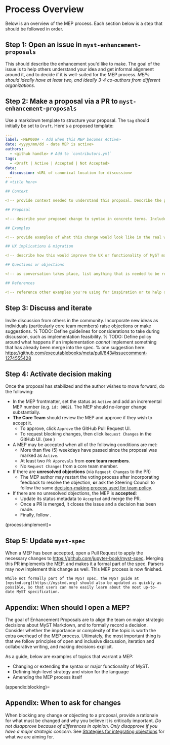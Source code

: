 # Process Overview

Below is an overview of the MEP process.
Each section below is a step that should be followed in order.

## Step 1: Open an issue in `myst-enhancement-proposals`

This should describe the enhancement you'd like to make.
The goal of the issue is to help others understand your idea and get informal alignment around it, and to decide if it is well-suited for the MEP process.
_MEPs should ideally have at least two, and ideally 3-4 co-authors from different organizations._

## Step 2: Make a proposal via a PR to `myst-enhancement-proposals`

Use a markdown template to structure your proposal. The `tag` should initially be set to `Draft`. Here's a proposed template:

```yaml
---
label: <MEP000# - Add when this MEP becomes Active>
date: <yyyy/mm/dd - date MEP is active>
authors:
  - <github handle> # Add to `contributors.yml`
tags:
  - <Draft | Active | Accepted | Not Accepted>
data:
  discussion: <URL of canonical location for discussion>
---
# <title here>

## Context

<!-- provide context needed to understand this proposal. Describe the problem with MyST's current syntax or behavior. -->

## Proposal

<!-- describe your proposed change to syntax in concrete terms. Include a layperson's description of this change if relevant. -->

## Examples

<!-- provide examples of what this change would look like in the real world (e.g., raw MyST and rendered output). -->

## UX implications & migration

<!-- describe how this would improve the UX or functionality of MyST markdown. Describe any deprecations or syntax migration steps that would be needed. -->

## Questions or objections

<!-- as conversation takes place, list anything that is needed to be resolved and provide links to the conversation where this happened. -->

## References

<!-- reference other examples you're using for inspiration or to help others learn and understand the proposal. -->
```

## Step 3: Discuss and iterate

Invite discussion from others in the community. Incorporate new ideas as individuals (particularly core team members) raise objections or make suggestions.
% TODO: Define guidelines for considerations to take during discussion, such as implementation feasibility.
% TODO: Define policy around what happens if an implementation _cannot_ implement something that has already been merge into the spec.
% one suggestion here: https://github.com/executablebooks/meta/pull/843#issuecomment-1274555428

## Step 4: Activate decision making

Once the proposal has stabilized and the author wishes to move forward, do the following:

- In the MEP frontmatter, set the status as `Active` and add an incremental MEP number (e.g. `id: 0002`). The MEP should no-longer change substantially.
- **The Core Team** should review the MEP and approve if they wish to accept it.
  - To approve, click `Approve` the GitHub Pull Request UI.
  - To request blocking changes, then click `Request Changes` in the GitHub UI. (see [](#appendix:blocking))
- A MEP may be accepted when all of the following conditions are met:
  - More than five (5) weekdays have passed since the proposal was marked as `Active`.
  - At least two `PR Approvals` from **core team members**.
  - No `Request Changes` from a core team member.
- If there are **unresolved objections** (via `Request Changes` to the PR)
  - The MEP author may restart the voting process after incorporating feedback to resolve the objection, **or** ask the Steering Council to follow the same [decision-making process used for team policy](xref:compass#governance:policy-decision).
- If there are no unresolved objections, the MEP is **accepted**:
  - Update its status metadata to `Accepted` and merge the PR.
  - Once a PR is merged, it closes the issue and a decision has been made.
  - Finally, follow [](#process:implement).

(process:implement)=

## Step 5: Update `myst-spec`

When a MEP has been accepted, open a Pull Request to apply the necessary changes to https://github.com/jupyter-book/myst-spec.
Merging this PR implements the MEP, and makes it a formal part of the spec.
Parsers may now implement this change as well. This MEP process is now finished.

```{admonition} Update the MyST documentation as well
While not formally part of the MyST spec, the MyST guide at [mystmd.org](https://mystmd.org) should also be updated as quickly as possible, so that users can more easily learn about the most up-to-date MyST specification.
```

## Appendix: When should I open a MEP?

The goal of Enhancement Proposals are to align the team on major strategic decisions about MyST Markdown, and to formally record a decision.
Consider whether the importance or complexity of the topic is worth the extra overhead of the MEP process.
Ultimately, the most important thing is that we follow principles of open and inclusive discussion, iteration and collaborative writing, and making decisions explicit.

As a guide, below are examples of topics that warrant a MEP:

- Changing or extending the syntax or major functionality of MyST.
- Defining high-level strategy and vision for the language
- Amending the MEP process itself

(appendix:blocking)=

## Appendix: When to ask for changes

When blocking any change or objecting to a proposal, provide a rationale for what must be changed and why you believe it is critically important. _Do not disapprove because of differences in opinion. Only disapprove if you have a major strategic concern_. See [Strategies for integrating objections](https://www.sociocracyforall.org/strategies-for-integrating-objections/) for what we are aiming for.
